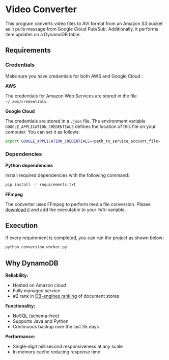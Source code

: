 # Video Converter

This program converts video files to AVI format from an Amazon S3 bucket as it pulls message from Google Cloud Pub/Sub. 
Additionally, it performs item updates on a DynamoDB table.

## Requirements

### Credentials

Make sure you have credentials for both AWS and Google Cloud :

**AWS**

The credentials for Amazon Web Services are stored in the file `~/.aws/credentials`.

**Google Cloud**

The credentials are stored in a `.json` file. The environment variable `GOOGLE_APPLICATION_CREDENTIALS` defines the 
location of this file on your computer. You can set it as follows:
```bash
export GOOGLE_APPLICATION_CREDENTIALS=<path_to_service_account_file>
``` 

### Dependencies

**Python dependencies**

Install required dependencies with the following command:
```bash
pip install -r requirements.txt
```

**FFmpeg**

The converter uses FFmpeg to perform media file conversion. Please [download it](https://www.ffmpeg.org/download.html)
and add the executable to your `PATH` variable.

## Execution

If every requirement is completed, you can run the project as shown below:
```bash
python conversion_worker.py
```

## Why DynamoDB

**Reliability:**
 * Hosted on Amazon cloud
 * Fully managed service
 * \#2 rank in [DB-engines ranking](https://db-engines.com/en/ranking/document+store) of document stores
 
**Functionality:**
 * NoSQL (schema-free)
 * Supports Java and Python
 * Continuous backup over the last 35 days

**Performance:**
 * Single-digit millisecond responsiveness at any scale
 * In memory cache reducing response time
